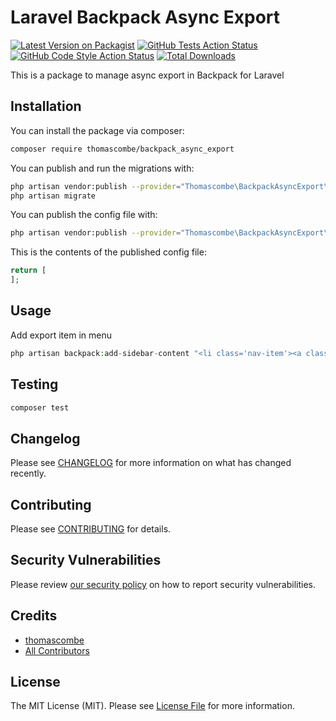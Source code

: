 # Laravel Backpack Async Export

[![Latest Version on Packagist](https://img.shields.io/packagist/v/thomascombe/backpack_async_export.svg?style=flat-square)](https://packagist.org/packages/thomascombe/backpack_async_export)
[![GitHub Tests Action Status](https://img.shields.io/github/workflow/status/thomascombe/backpack_async_export/run-tests?label=tests)](https://github.com/thomascombe/backpack_async_export/actions?query=workflow%3ATests+branch%3Amaster)
[![GitHub Code Style Action Status](https://img.shields.io/github/workflow/status/thomascombe/backpack_async_export/Check%20&%20fix%20styling?label=code%20style)](https://github.com/thomascombe/backpack_async_export/actions?query=workflow%3A"Check+%26+fix+styling"+branch%3Amaster)
[![Total Downloads](https://img.shields.io/packagist/dt/thomascombe/backpack_async_export.svg?style=flat-square)](https://packagist.org/packages/thomascombe/backpack_async_export)

This is a package to manage async export in Backpack for Laravel

## Installation

You can install the package via composer:

```bash
composer require thomascombe/backpack_async_export
```

You can publish and run the migrations with:

```bash
php artisan vendor:publish --provider="Thomascombe\BackpackAsyncExport\BackpackAsyncExportServiceProvider" --tag="backpack_async_export-migrations"
php artisan migrate
```

You can publish the config file with:
```bash
php artisan vendor:publish --provider="Thomascombe\BackpackAsyncExport\BackpackAsyncExportServiceProvider" --tag="backpack_async_export-config"
```

This is the contents of the published config file:

```php
return [
];
```

## Usage

Add export item in menu
```php
php artisan backpack:add-sidebar-content "<li class='nav-item'><a class='nav-link' href='{{ backpack_url('export') }}'><i class='nav-icon la la-file-export'></i> <span>Export</span></a></li>"
```

## Testing

```bash
composer test
```

## Changelog

Please see [CHANGELOG](CHANGELOG.md) for more information on what has changed recently.

## Contributing

Please see [CONTRIBUTING](.github/CONTRIBUTING.md) for details.

## Security Vulnerabilities

Please review [our security policy](../../security/policy) on how to report security vulnerabilities.

## Credits

- [thomascombe](https://github.com/thomascombe)
- [All Contributors](../../contributors)

## License

The MIT License (MIT). Please see [License File](LICENSE.md) for more information.
